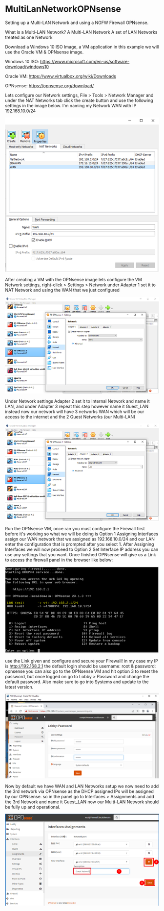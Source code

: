 # MultiLanNetworkOPNsense
Setting up a Multi-LAN Network and using a NGFW Firewall OPNsense.

What is a Multi-LAN Network?
A Multi-LAN Network A set of LAN Networks treated as one Network

Download a Windows 10 ISO Image, a VM application in this example we will use the Oracle VM & OPNsense image.

Windows 10 ISO:
https://www.microsoft.com/en-us/software-download/windows10

Oracle VM:
https://www.virtualbox.org/wiki/Downloads

OPNsense:
https://opnsense.org/download/

Lets configure our Network settings, File > Tools > Network Manager and under the NAT Networks tab click the create button and use the following settings in the image below. I'm naming my Network WAN with IP 192.168.10.0/24

![Screenshot](https://github.com/jasnnh/MultiLanNetworkOPNsense/blob/main/start.PNG)

After creating a VM with the OPNsense image lets configure the VM Network settings, right-click > Settings > Network under Adapter 1 set it to NAT Network and using the WAN that we just configured

![Screenshot](https://github.com/jasnnh/MultiLanNetworkOPNsense/blob/main/2.PNG)

Under Network settings Adapter 2 set it to Internal Network and name it LAN, and under Adapter 3 repeat this step however name it Guest_LAN instead now our network will have 3 networks WAN which will be our access to the internet and the 2 Guest Networks (our Multi-LAN)

![Screenshot](https://github.com/jasnnh/MultiLanNetworkOPNsense/blob/main/3.PNG)

Run the OPNsense VM, once ran you must configure the Firewall first before it's working so what we will be doing is Option 1 Assigning Interfaces assign our WAN network that we assigned as 192.168.10.0/24 and our LAN enter the configuration that is prompted after you select 1. After Assigning Interfaces we will now proceed to Option 2 Set Interface IP address you can use any settings that you want. Once finished OPNsense will give us a Link to access the firewall panel in the browser like below:

![Screenshot](https://github.com/jasnnh/MultiLanNetworkOPNsense/blob/main/image4.png)

use the Link given and configure and secure your Firewall! in my case my IP is http://192.168.2.1 the default login should be username: root & password: opnsense you can also go to the OPNsense VM and hit option 3 to reset the password, but once logged on go to Lobby > Password and change the default password. Also make sure to go into Systems and update to the latest version.

![Screenshot](https://github.com/jasnnh/MultiLanNetworkOPNsense/blob/main/image5.png)

Now by default we have WAN and LAN Networks setup we now need to add the 3rd network via OPNsense as the DHCP assigned IPs will be assigned by our OPNsense. so in the panel go to Interfaces > Assignments and add the 3rd Network and name it Guest_LAN now our Multi-LAN Network should be fully up and operational.

![Screenshot](https://github.com/jasnnh/MultiLanNetworkOPNsense/blob/main/image6.png)
